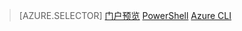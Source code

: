 > [AZURE.SELECTOR]
[门户预览](/documentation/articles/virtual-network-manage-nsg-arm-portal/)
[PowerShell](/documentation/articles/virtual-network-manage-nsg-arm-ps/)
[Azure CLI](/documentation/articles/virtual-network-manage-nsg-arm-cli/)

<!---HONumber=Mooncake_0516_2016-->
